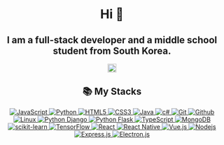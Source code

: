 <!-- 싹다 HTML -->
<h1 align="center">Hi 👋</h1>
<h2 align="center">I am a <strong>full-stack developer</strong> and a <strong>middle school student</strong> from South Korea.</h2>
<p align="center">
    <a href="https://hits.seeyoufarm.com">
        <img src="https://hits.seeyoufarm.com/api/count/incr/badge.svg?url=https%3A%2F%2Fgithub.com%2Fjwon-self&count_bg=%2379C83D&title_bg=%23555555&icon=&icon_color=%23E7E7E7&title=hits&edge_flat=false"
            height="20"
        />
    </a>
    </p>

<h2 align="center">📚 My Stacks</h2>
<p align="center">
<a href="https://ecma-international.org/publications-and-standards/standards/ecma-262/" target="_blank">
    <img src="https://img.shields.io/badge/javascript-%23323330.svg?style=for-the-badge&logo=javascript&logoColor=%23F7DF1E" alt="JavaScript">
</a>

<a href="https://python.org" target="_blank">
    <img src="https://img.shields.io/badge/python-3670A0?style=for-the-badge&logo=python&logoColor=ffdd54" 
    alt="Python">
</a>

<a href="https://developer.mozilla.org/ko/docs/Glossary/HTML5" target="_blank">
    <img src="https://img.shields.io/badge/html5-%23E34F26.svg?style=for-the-badge&logo=html5&logoColor=white" 
    alt="HTML5">
</a>

<a href="https://developer.mozilla.org/ko/docs/Web/CSS" target="_blank">
    <img src="https://img.shields.io/badge/css3-%231572B6.svg?style=for-the-badge&logo=css3&logoColor=white" 
    alt="CSS3">
</a>

<a href="https://www.java.com/ko/" target="_blank">
    <img src="https://img.shields.io/badge/java-%23ED8B00.svg?style=for-the-badge&logo=openjdk&logoColor=white" 
    alt="Java">
</a>

<a href="https://learn.microsoft.com/ko-kr/dotnet/csharp/" target="_blank">
    <img src="https://img.shields.io/badge/c%23-%23239120.svg?style=for-the-badge&logo=csharp&logoColor=white" 
    alt="c#">
</a>

<a href="https://git-scm.com/" target="_blank">
    <img src="https://img.shields.io/badge/git-%23F05033.svg?style=for-the-badge&logo=git&logoColor=white" 
    alt="Git">
</a>

<a href="https://github.com" target="_blank">
    <img src="https://img.shields.io/badge/github-%23121011.svg?style=for-the-badge&logo=github&logoColor=white" 
    alt="Github">
</a>

<a href="https://www.kernel.org/" target="_blank">
    <img src="https://img.shields.io/badge/Linux-FCC624?style=for-the-badge&logo=linux&logoColor=black" 
    alt="Linux">
</a>

<a href="https://www.djangoproject.com/" target="_blank">
    <img src="https://img.shields.io/badge/django-%23092E20.svg?style=for-the-badge&logo=django&logoColor=white" 
    alt="Python Django">
</a>
<a href="https://flask.palletsprojects.com/en/stable/" target="_blank">
    <img src="https://img.shields.io/badge/flask-%23000.svg?style=for-the-badge&logo=flask&logoColor=white" 
    alt="Python Flask">
</a>

<a href="https://www.typescriptlang.org/" target="_blank">
    <img src="https://img.shields.io/badge/typescript-%23007ACC.svg?style=for-the-badge&logo=typescript&logoColor=white" 
    alt="TypeScript">
</a>
<a href="https://www.mongodb.com/ko-kr" target="_blank">
    <img src="https://img.shields.io/badge/MongoDB-%234ea94b.svg?style=for-the-badge&logo=mongodb&logoColor=white" 
    alt="MongoDB">
</a>
<a href="https://scikit-learn.org/" target="_blank">
    <img src="https://img.shields.io/badge/scikit--learn-%23F7931E.svg?style=for-the-badge&logo=scikit-learn&logoColor=white" 
    alt="scikit-learn">
</a>
<a href="https://www.tensorflow.org/?hl=ko" target="_blank">
    <img src="https://img.shields.io/badge/TensorFlow-%23FF6F00.svg?style=for-the-badge&logo=TensorFlow&logoColor=white" 
    alt="TensorFlow">
</a>

<a href="https://ko.legacy.reactjs.org/" target="_blank">
    <img src="https://img.shields.io/badge/react-%2320232a.svg?style=for-the-badge&logo=react&logoColor=%2361DAFB" 
    alt="React">
</a>

<a href="https://reactnative.dev/" target="_blank">
    <img src="https://img.shields.io/badge/react_native-%2320232a.svg?style=for-the-badge&logo=react&logoColor=%2361DAFB" 
    alt="React Native">
</a>

<a href="https://ko.vuejs.org/" target="_blank">
    <img src="https://img.shields.io/badge/vuejs-%2335495e.svg?style=for-the-badge&logo=vuedotjs&logoColor=%234FC08D" 
    alt="Vue.js">
</a>

<a href="https://nodejs.org/en" target="_blank">
    <img src="https://img.shields.io/badge/node.js-6DA55F?style=for-the-badge&logo=node.js&logoColor=white" 
    alt="Nodejs">
</a>

<a href="https://expressjs.com/ko/" target="_blank">
    <img src="https://img.shields.io/badge/express.js-%23404d59.svg?style=for-the-badge&logo=express&logoColor=%2361DAFB" 
    alt="Express.js">
</a>

<a href="https://www.electronjs.org/" target="_blank">
    <img src="https://img.shields.io/badge/Electron-191970?style=for-the-badge&logo=Electron&logoColor=white" 
    alt="Electron.js">
</a>

</p>

<!--
**jwon-self/jwon-self** is a ✨ _special_ ✨ repository because its `README.md` (this file) appears on your GitHub profile.**jwon-self/jwon-self** is a ✨ _special_ ✨ repository because its `README.md` (this file) appears on your GitHub profile.

Here are some ideas to get you started:Here are some ideas to get you started:

- 🔭 I'm currently working on .....
- 🌱 I'm currently learning ...
- 👯 I'm looking to collaborate on ... ...
- 🤔 I'm looking for help with ...help with ...
- 💬 Ask me about ...
- 📫 How to reach me: ...me: ...
- 😄 Pronouns: ....
- ⚡ Fun fact: ...
-->
